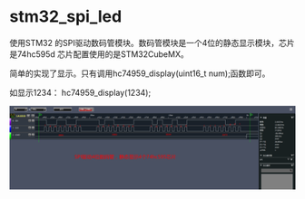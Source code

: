# stm32_spi_led

使用STM32 的SPI驱动数码管模块。数码管模块是一个4位的静态显示模块，芯片是74hc595d
芯片配置使用的是STM32CubeMX。

简单的实现了显示。只有调用hc74959_display(uint16_t num);函数即可。

如显示1234：
hc74959_display(1234);

![](spi_led.png)